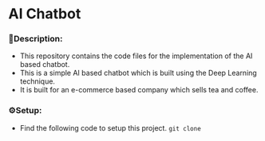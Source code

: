 # AI Chatbot

### 🔗Description:
- This repository contains the code files for the implementation of the AI based chatbot.
- This is a simple AI based chatbot which is built using the Deep Learning technique.
- It is built for an e-commerce based company which sells tea and coffee. 

### ⚙Setup:
- Find the following code to setup this project.
`git clone `
